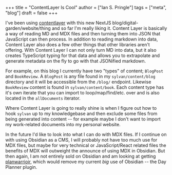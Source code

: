 +++
title = "ContentLayer Is Cool"
author = ["Ian S. Pringle"]
tags = ["meta", "blog"]
draft = false
+++

I've been using [contentlayer](https://contentlayer.dev/) with this new NextJS
blog/digital-garden/website/thing and so far I'm really liking it. Content Layer
is basically a way of reading MD and MDX files and then turning them into JSON
that JavaScript can then process. In addition to reading markdown into data,
Content Layer also does a few other things that other libraries aren't offering.
With Content Layer I can not only turn MD into data, but it also creates
TypeScript typing for that data and allows you to extrapolate and generate
metadata on the fly to go with that JSONified markdown.

For example, on this blog I currently have two "types" of content; `BlogPost` and
`BookReview`. A `BlogPost` is any file found in my `sylvan/content/blog` directory and
it will be accessible from the `/blog/` endpoint. Likewise `BookReview` content is
found in `sylvan/content/book`. Each content type has it's own iterate that you
can import to loop/map/find/etc. over and is also located in the `allDocuments`
iterator.

Where Content Layer is going to really shine is when I figure out how to hook
`sylvan` up to my knowledgebase and then exclude some files from being generated
into content -- for example maybe I don't want to import my work-related
documents into my personal website.

In the future I'd like to look into what I can do with MDX files. If I continue
on with using Obsidian as a CMS, I will probably not have too much use for MDX
files, but maybe for very technical or JavaScript/React related files the
benefits of MDX will outweight the announce of using MDX in Obsidian. But then
again, I am not entirely sold on Obsidian and am looking at getting
[planwarrioir](https://github.com/pard68/planwarrior), which would remove my current _big_ use of Obsidian -- the Day
Planner plugin.
